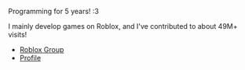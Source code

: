 Programming for 5 years! :3

I mainly develop games on Roblox, and I've contributed to about 49M+ visits!
* [Roblox Group](https://www.roblox.com/groups/5257842)
* [Profile](https://www.roblox.com/users/111520192/profile)
